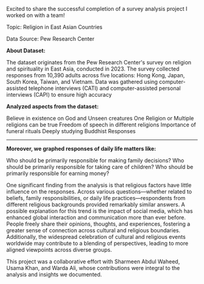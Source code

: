 Excited to share the successful completion of a survey analysis project I worked on with a team!

Topic: Religion in East Asian Countries

Data Source: Pew Research Center


**About Dataset:**

The dataset originates from the Pew Research Center's survey on religion and spirituality in East Asia, conducted in 2023. The survey collected responses from 10,390 adults across five locations: Hong Kong, Japan, South Korea, Taiwan, and Vietnam. Data was gathered using computer-assisted telephone interviews (CATI) and computer-assisted personal interviews (CAPI) to ensure high accuracy

**Analyzed aspects from the dataset:**

Believe in existence on God and Unseen creatures
One Religion or Multiple religions can be true 
Freedom of speech in different religions
Importance of funeral rituals 
Deeply studying Buddhist Responses

---

**Moreover, we graphed responses of daily life matters like:**

Who should be primarily responsible for making family decisions? 
Who should be primarily responsible for taking care of children? 
Who should be primarily responsible for earning money? 

One significant finding from the analysis is that religious factors have little influence on the responses. Across various questions—whether related to beliefs, family responsibilities, or daily life practices—respondents from different religious backgrounds provided remarkably similar answers. A possible explanation for this trend is the impact of social media, which has enhanced global interaction and communication more than ever before. People freely share their opinions, thoughts, and experiences, fostering a greater sense of connection across cultural and religious boundaries. Additionally, the widespread celebration of cultural and religious events worldwide may contribute to a blending of perspectives, leading to more aligned viewpoints across diverse groups.

This project was a collaborative effort with Sharmeen Abdul Waheed, Usama Khan, and Warda Ali, whose contributions were integral to the analysis and insights we documented.


